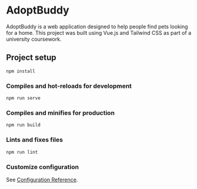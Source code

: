 # AdoptBuddy

AdoptBuddy is a web application designed to help people find pets looking for a home. This project was built using Vue.js and Tailwind CSS as part of a university coursework.

## Project setup

```
npm install
```

### Compiles and hot-reloads for development

```
npm run serve
```

### Compiles and minifies for production

```
npm run build
```

### Lints and fixes files

```
npm run lint
```

### Customize configuration

See [Configuration Reference](https://cli.vuejs.org/config/).
